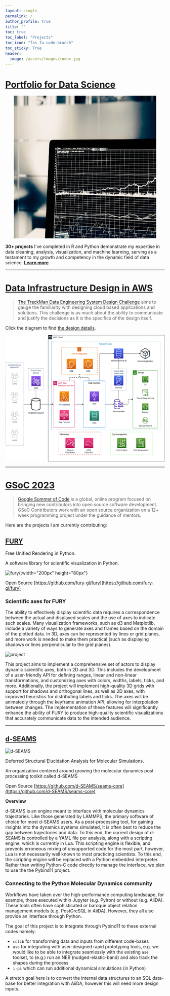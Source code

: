 ```yaml
---
layout: single
permalink: /
author_profile: true
title: ''
toc: true
toc_label: "Projects"
toc_icon: "fas fa-code-branch"
toc_sticky: True
header:
  image: /assets/images/index.jpg
---
```


# [Portfolio for Data Science](./portfolio)

<div style="text-align:center">
  <a href="/portfolio/">
    <img src="/assets/images/data_science/home.jpg" alt="data-analysis" title="data-analysis" width="450" height="450">
  </a>
</div>

**30+ projects** I've completed in R and Python demonstrate my expertise in data cleaning, analysis, visualization, and machine learning, serving as a testament to my growth and competency in the dynamic field of data science.
[**Learn more**](/portfolio/)


---

# [Data Infrastructure Design in AWS](https://github.com/Clarkszw/TrackMan-Data-Engineering-Challenge/blob/main/System-Design/README.md)

> [The TrackMan Data Engineering System Design Challenge](http://designchallenge.trackmandata.com/) aims to gauge the familiarity with designing cloud based applications and solutions. This challenge is as much about the ability to communicate and justify the decisions as it is the specifics of the design itself.

Click the diagram to find [the design details](https://github.com/Clarkszw/TrackMan-Data-Engineering-Challenge/blob/main/System-Design/README.md).

<div style="text-align:center">
  <a href="https://github.com/Clarkszw/TrackMan-Data-Engineering-Challenge/blob/main/System-Design/README.md">
    <img src="https://github.com/Clarkszw/TrackMan-Data-Engineering-Challenge/blob/main/System-Design/data-lake-infrastructure.png?raw=true" alt="data-infrastructure" title="data-infrastructure" width="540" height="399">
  </a>
</div>

---

# [GSoC 2023](https://summerofcode.withgoogle.com/)

> [Google Summer of Code](https://summerofcode.withgoogle.com/) is a global, online program focused on bringing new contributors into open source software development. GSoC Contributors work with an open source organization on a 12+ week programming project under the guidance of mentors.

Here are the projects I am currently contributing:

## [FURY](https://fury.gl)

Free Unified Rendering in Python.

A software library for scientific visualization in Python.

![fury](https://raw.githubusercontent.com/fury-gl/fury-communication-assets/main/fury-logo.png){:width="200px" height="80px"}

Open Source [https://github.com/fury-gl/fury](https://github.com/fury-gl/fury)

### **Scientific axes for FURY**

The ability to effectively display scientific data requires a correspondence between the actual and displayed scales and the use of axes to indicate such scales. Many visualization frameworks, such as d3 and Matplotlib, include a variety of ways to generate axes and frames based on the domain of the plotted data. In 3D, axes can be represented by lines or grid planes, and more work is needed to make them practical (such as displaying shadows or lines perpendicular to the grid planes).

![project](https://user-images.githubusercontent.com/9929496/219376799-1da975ad-5b8c-4a43-b681-93c5bcfa1277.png)

This project aims to implement a comprehensive set of actors to display dynamic scientific axes, both in 2D and 3D. This includes the development of a user-friendly API for defining ranges, linear and non-linear transformations, and customizing axes with colors, widths, labels, ticks, and more. Additionally, the project will implement high-quality 3D grids with support for shadows and orthogonal lines, as well as 2D axes, with improved heuristics for distributing labels and ticks. The axes will be animatedly through the keyframe animation API, allowing for interpolation between changes. The implementation of these features will significantly enhance the ability of FURY to produce high-quality scientific visualizations that accurately communicate data to the intended audience.

---

## [d-SEAMS](https://docs.dseams.info/)

![d-SEAMS](https://python-gsoc.org/logos/254_254_dseams.png)

Deferred Structural Elucidation Analysis for Molecular Simulations.

An organization centered around growing the molecular dynamics post processing toolkit called d-SEAMS

Open Source [https://github.com/d-SEAMS/seams-core](https://github.com/d-SEAMS/seams-core)

**Overview**

d-SEAMS is an engine meant to interface with molecular dynamics trajectories. Like those generated by LAMMPS, the primary software of choice for most d-SEAMS users. As a post-processing tool, for gaining insights into the dynamics systems simulated, it is often best to reduce the gap between trajectories and data. To this end, the current design of d-SEAMS is controlled by a YAML file per analysis, along with a scripting engine, which is currently in Lua. This scripting engine is flexible, and prevents erroneous mixing of unsupported code for the most part, however, Lua is not necessarily well known to most practicing scientists. To this end, the scripting engine will be replaced with a Python embedded interpreter. Rather than writing Python-C code directly to manage the interface, we plan to use the the Pybind11 project.

### **Connecting to the Python Molecular Dynamics community**

Workflows have taken over the high-performance computing landscape, for example, those executed within Jupyter (e.g. PyIron) or without (e.g. AiiDA). These tools often have sophisticated or baroque object relation management models (e.g. PostGreSQL in AiiDA). However, they all also provide an interface through Python.

The goal of this project is to integrate through Pybind11 to these external codes namely:

- `cclib` for transforming data and inputs from different code-bases
- `ase` for integrating with user-designed rapid prototyping tools, e.g. we would like to be able to integrate seamlessly with the existing `ase` toolset, to (e.g.) run an NEB (nudged-elastic-band) and also track the shapes during the process
- `i-pi` which can run additional dynamical simulations (in Python)

A stretch goal here is to convert the internal data structures to an SQL data-base for better integration with AiiDA, however this will need more design inputs.
